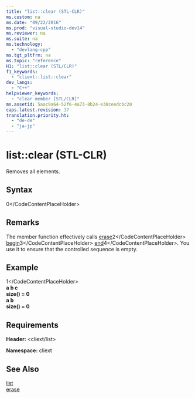 ```yaml
---
title: "list::clear (STL-CLR)"
ms.custom: na
ms.date: "09/22/2016"
ms.prod: "visual-studio-dev14"
ms.reviewer: na
ms.suite: na
ms.technology: 
  - "devlang-cpp"
ms.tgt_pltfrm: na
ms.topic: "reference"
H1: "list::clear (STL/CLR)"
f1_keywords: 
  - "cliext::list::clear"
dev_langs: 
  - "C++"
helpviewer_keywords: 
  - "clear member [STL/CLR]"
ms.assetid: 5aac9a64-52f6-4a73-8b24-e30ceedcbc20
caps.latest.revision: 17
translation.priority.ht: 
  - "de-de"
  - "ja-jp"
---
```

# list::clear (STL-CLR)
Removes all elements.  
  
## Syntax  
  
<CodeContentPlaceHolder>0\</CodeContentPlaceHolder>  
## Remarks  
 The member function effectively calls [erase](../vs140/list--erase--stl-clr-.md)<CodeContentPlaceHolder>2\</CodeContentPlaceHolder> [begin](../vs140/list--begin--stl-clr-.md)<CodeContentPlaceHolder>3\</CodeContentPlaceHolder> [end](../vs140/list--end--stl-clr-.md)<CodeContentPlaceHolder>4\</CodeContentPlaceHolder>. You use it to ensure that the controlled sequence is empty.  
  
## Example  
  
<CodeContentPlaceHolder>1\</CodeContentPlaceHolder>  
  **a b c**  
**size() = 0**  
 **a b**  
**size() = 0**   
## Requirements  
 **Header:** \<cliext/list>  
  
 **Namespace:** cliext  
  
## See Also  
 [list](../vs140/list--stl-clr-.md)   
 [erase](../vs140/list--erase--stl-clr-.md)